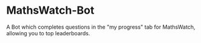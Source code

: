 # MathsWatch-Bot
A Bot which completes questions in the "my progress" tab for MathsWatch, allowing you to top leaderboards.
